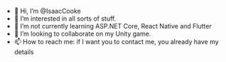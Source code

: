 - 👋 Hi, I’m @IsaacCooke
- 👀 I’m interested in all sorts of stuff.
- 🌱 I’m not currently learning ASP.NET Core, React Native and Flutter
- 💞️ I’m looking to collaborate on my Unity game.
- 📫 How to reach me: if I want you to contact me, you already have my details

<!---
Azrael-Studios/Azrael-Studios is a ✨ special ✨ repository because its `README.md` (this file) appears on your GitHub profile.
You can click the Preview link to take a look at your changes.
--->
